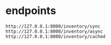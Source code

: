 # endpoints

```
http://127.0.0.1:8000/inventory/sync
http://127.0.0.1:8000/inventory/async
http://127.0.0.1:8000/inventory/cached
```
